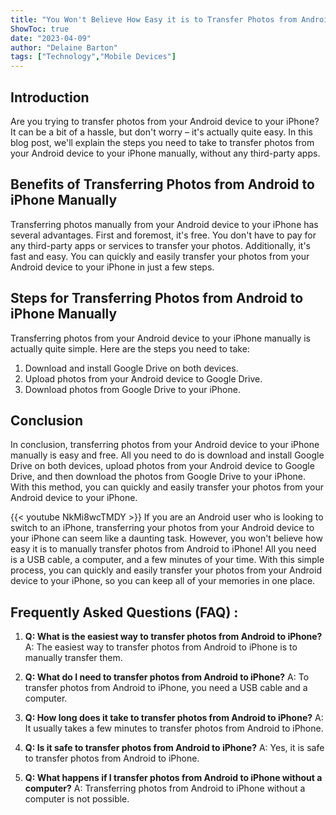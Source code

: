```yaml
---
title: "You Won't Believe How Easy it is to Transfer Photos from Android to iPhone Manually!"
ShowToc: true 
date: "2023-04-09"
author: "Delaine Barton" 
tags: ["Technology","Mobile Devices"]
---
```

## Introduction

Are you trying to transfer photos from your Android device to your iPhone? It can be a bit of a hassle, but don't worry – it's actually quite easy. In this blog post, we'll explain the steps you need to take to transfer photos from your Android device to your iPhone manually, without any third-party apps.

## Benefits of Transferring Photos from Android to iPhone Manually

Transferring photos manually from your Android device to your iPhone has several advantages. First and foremost, it's free. You don't have to pay for any third-party apps or services to transfer your photos. Additionally, it's fast and easy. You can quickly and easily transfer your photos from your Android device to your iPhone in just a few steps.

## Steps for Transferring Photos from Android to iPhone Manually

Transferring photos from your Android device to your iPhone manually is actually quite simple. Here are the steps you need to take:

1. Download and install Google Drive on both devices.
2. Upload photos from your Android device to Google Drive.
3. Download photos from Google Drive to your iPhone.

## Conclusion

In conclusion, transferring photos from your Android device to your iPhone manually is easy and free. All you need to do is download and install Google Drive on both devices, upload photos from your Android device to Google Drive, and then download the photos from Google Drive to your iPhone. With this method, you can quickly and easily transfer your photos from your Android device to your iPhone.

{{< youtube NkMi8wcTMDY >}} 
If you are an Android user who is looking to switch to an iPhone, transferring your photos from your Android device to your iPhone can seem like a daunting task. However, you won't believe how easy it is to manually transfer photos from Android to iPhone! All you need is a USB cable, a computer, and a few minutes of your time. With this simple process, you can quickly and easily transfer your photos from your Android device to your iPhone, so you can keep all of your memories in one place.

## Frequently Asked Questions (FAQ) :
1. **Q: What is the easiest way to transfer photos from Android to iPhone?** 
A: The easiest way to transfer photos from Android to iPhone is to manually transfer them.

2. **Q: What do I need to transfer photos from Android to iPhone?**
A: To transfer photos from Android to iPhone, you need a USB cable and a computer.

3. **Q: How long does it take to transfer photos from Android to iPhone?**
A: It usually takes a few minutes to transfer photos from Android to iPhone.

4. **Q: Is it safe to transfer photos from Android to iPhone?**
A: Yes, it is safe to transfer photos from Android to iPhone.

5. **Q: What happens if I transfer photos from Android to iPhone without a computer?**
A: Transferring photos from Android to iPhone without a computer is not possible.


